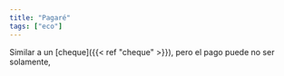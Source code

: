 ```yaml
---
title: "Pagaré"
tags: ["eco"]
---
```

Similar a un [cheque]({{< ref "cheque" >}}), pero el pago puede no ser solamente,